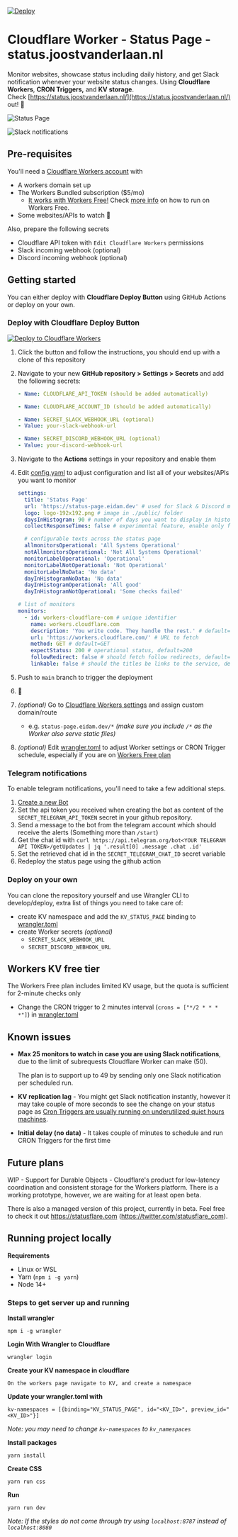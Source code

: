 [![Deploy](https://github.com/javdl/cloudflare-workers-status-page/actions/workflows/deploy.yml/badge.svg)](https://github.com/javdl/cloudflare-workers-status-page/actions/workflows/deploy.yml)

# Cloudflare Worker - Status Page - status.joostvanderlaan.nl

Monitor websites, showcase status including daily history, and get Slack notification whenever your website status changes. Using **Cloudflare Workers**, **CRON Triggers,** and **KV storage**.  
Check [https://status.joostvanderlaan.nl/](https://status.joostvanderlaan.nl/) out! 🚀

![Status Page](.gitbook/assets/status_page_screenshot.png)

![Slack notifications](.gitbook/assets/slack_screenshot.png)

## Pre-requisites

You'll need a [Cloudflare Workers account](https://dash.cloudflare.com/sign-up/workers) with

- A workers domain set up
- The Workers Bundled subscription \($5/mo\)
  - [It works with Workers Free!](https://blog.cloudflare.com/workers-kv-free-tier/) Check [more info](#workers-kv-free-tier) on how to run on Workers Free.
- Some websites/APIs to watch 🙂

Also, prepare the following secrets

- Cloudflare API token with `Edit Cloudflare Workers` permissions
- Slack incoming webhook \(optional\)
- Discord incoming webhook \(optional\)

## Getting started

You can either deploy with **Cloudflare Deploy Button** using GitHub Actions or deploy on your own.

### Deploy with Cloudflare Deploy Button

[![Deploy to Cloudflare Workers](https://camo.githubusercontent.com/1f3d0b4d44a2c3f12c78bd02bae907169430e04d728006db9f97a4befa64c886/68747470733a2f2f6465706c6f792e776f726b6572732e636c6f7564666c6172652e636f6d2f627574746f6e3f706169643d74727565)](https://deploy.workers.cloudflare.com/?url=https://github.com/eidam/cf-workers-status-page)

1. Click the button and follow the instructions, you should end up with a clone of this repository
2. Navigate to your new **GitHub repository &gt; Settings &gt; Secrets** and add the following secrets:

   ```yaml
   - Name: CLOUDFLARE_API_TOKEN (should be added automatically)

   - Name: CLOUDFLARE_ACCOUNT_ID (should be added automatically)

   - Name: SECRET_SLACK_WEBHOOK_URL (optional)
   - Value: your-slack-webhook-url

   - Name: SECRET_DISCORD_WEBHOOK_URL (optional)
   - Value: your-discord-webhook-url
   ```

3. Navigate to the **Actions** settings in your repository and enable them
4. Edit [config.yaml](./config.yaml) to adjust configuration and list all of your websites/APIs you want to monitor

   ```yaml
   settings:
     title: 'Status Page'
     url: 'https://status-page.eidam.dev' # used for Slack & Discord messages
     logo: logo-192x192.png # image in ./public/ folder
     daysInHistogram: 90 # number of days you want to display in histogram
     collectResponseTimes: false # experimental feature, enable only for <5 monitors or on paid plans

     # configurable texts across the status page
     allmonitorsOperational: 'All Systems Operational'
     notAllmonitorsOperational: 'Not All Systems Operational'
     monitorLabelOperational: 'Operational'
     monitorLabelNotOperational: 'Not Operational'
     monitorLabelNoData: 'No data'
     dayInHistogramNoData: 'No data'
     dayInHistogramOperational: 'All good'
     dayInHistogramNotOperational: 'Some checks failed'

   # list of monitors
   monitors:
     - id: workers-cloudflare-com # unique identifier
       name: workers.cloudflare.com
       description: 'You write code. They handle the rest.' # default=empty
       url: 'https://workers.cloudflare.com/' # URL to fetch
       method: GET # default=GET
       expectStatus: 200 # operational status, default=200
       followRedirect: false # should fetch follow redirects, default=false
       linkable: false # should the titles be links to the service, default=true
   ```

5. Push to `main` branch to trigger the deployment
6. 🎉
7. _\(optional\)_ Go to [Cloudflare Workers settings](https://dash.cloudflare.com/?to=/workers) and assign custom domain/route
   - e.g. `status-page.eidam.dev/*` _\(make sure you include `/*` as the Worker also serve static files\)_
8. _\(optional\)_ Edit [wrangler.toml](./wrangler.toml) to adjust Worker settings or CRON Trigger schedule, especially if you are on [Workers Free plan](#workers-kv-free-tier)

### Telegram notifications

To enable telegram notifications, you'll need to take a few additional steps.

1. [Create a new Bot](https://core.telegram.org/bots#creating-a-new-bot)
2. Set the api token you received when creating the bot as content of the `SECRET_TELEGRAM_API_TOKEN` secret in your github repository.
3. Send a message to the bot from the telegram account which should receive the alerts (Something more than `/start`)
4. Get the chat id with `curl https://api.telegram.org/bot<YOUR TELEGRAM API TOKEN>/getUpdates | jq '.result[0] .message .chat .id'`
5. Set the retrieved chat id in the `SECRET_TELEGRAM_CHAT_ID` secret variable
6. Redeploy the status page using the github action

### Deploy on your own

You can clone the repository yourself and use Wrangler CLI to develop/deploy, extra list of things you need to take care of:

- create KV namespace and add the `KV_STATUS_PAGE` binding to [wrangler.toml](./wrangler.toml)
- create Worker secrets _\(optional\)_
  - `SECRET_SLACK_WEBHOOK_URL`
  - `SECRET_DISCORD_WEBHOOK_URL`

## Workers KV free tier

The Workers Free plan includes limited KV usage, but the quota is sufficient for 2-minute checks only

- Change the CRON trigger to 2 minutes interval (`crons = ["*/2 * * * *"]`) in [wrangler.toml](./wrangler.toml)

## Known issues

- **Max 25 monitors to watch in case you are using Slack notifications**, due to the limit of subrequests Cloudflare Worker can make \(50\).

  The plan is to support up to 49 by sending only one Slack notification per scheduled run.

- **KV replication lag** - You might get Slack notification instantly, however it may take couple of more seconds to see the change on your status page as [Cron Triggers are usually running on underutilized quiet hours machines](https://blog.cloudflare.com/introducing-cron-triggers-for-cloudflare-workers/#how-are-you-able-to-offer-this-feature-at-no-additional-cost).

- **Initial delay (no data)** - It takes couple of minutes to schedule and run CRON Triggers for the first time

## Future plans

WIP - Support for Durable Objects - Cloudflare's product for low-latency coordination and consistent storage for the Workers platform. There is a working prototype, however, we are waiting for at least open beta.

There is also a managed version of this project, currently in beta. Feel free to check it out <https://statusflare.com> (<https://twitter.com/statusflare_com>).

## Running project locally

**Requirements**

- Linux or WSL
- Yarn (`npm i -g yarn`)
- Node 14+

### Steps to get server up and running

**Install wrangler**

```
npm i -g wrangler
```

**Login With Wrangler to Cloudflare**

```
wrangler login
```

**Create your KV namespace in cloudflare**

```
On the workers page navigate to KV, and create a namespace
```

**Update your wrangler.toml with**

```
kv-namespaces = [{binding="KV_STATUS_PAGE", id="<KV_ID>", preview_id="<KV_ID>"}]
```

_Note: you may need to change `kv-namespaces` to `kv_namespaces`_

**Install packages**

```
yarn install
```

**Create CSS**

```
yarn run css
```

**Run**

```
yarn run dev
```

_Note: If the styles do not come through try using `localhost:8787` instead of `localhost:8080`_
